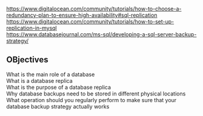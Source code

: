 https://www.digitalocean.com/community/tutorials/how-to-choose-a-redundancy-plan-to-ensure-high-availability#sql-replication  
https://www.digitalocean.com/community/tutorials/how-to-set-up-replication-in-mysql  
https://www.databasejournal.com/ms-sql/developing-a-sql-server-backup-strategy/  

OBjectives
-----------------------------------
What is the main role of a database  
What is a database replica  
What is the purpose of a database replica  
Why database backups need to be stored in different physical locations  
What operation should you regularly perform to make sure that your database backup strategy actually works  
